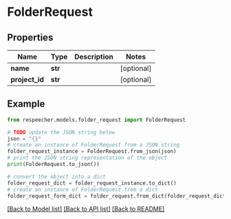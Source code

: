 # FolderRequest


## Properties

Name | Type | Description | Notes
------------ | ------------- | ------------- | -------------
**name** | **str** |  | [optional] 
**project_id** | **str** |  | [optional] 

## Example

```python
from respeecher.models.folder_request import FolderRequest

# TODO update the JSON string below
json = "{}"
# create an instance of FolderRequest from a JSON string
folder_request_instance = FolderRequest.from_json(json)
# print the JSON string representation of the object
print(FolderRequest.to_json())

# convert the object into a dict
folder_request_dict = folder_request_instance.to_dict()
# create an instance of FolderRequest from a dict
folder_request_form_dict = folder_request.from_dict(folder_request_dict)
```
[[Back to Model list]](../README.md#documentation-for-models) [[Back to API list]](../README.md#documentation-for-api-endpoints) [[Back to README]](../README.md)


